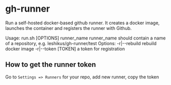 # gh-runner

Run a self-hosted docker-based github runner. It creates a docker image, launches the container and registers the runner with Github.

Usage:
    run.sh [OPTIONS] runner_name
        runner_name  should contain a name of a repository, e.g. leshikus/gh-runner/test
Options:
    -r|--rebuild        rebuild docker image
    -r|--token [TOKEN]  a token for registration


## How to get the runner token

Go to `Settings => Runners` for your repo, add new runner, copy the token

